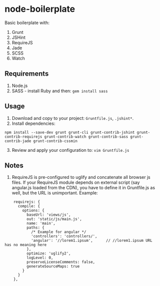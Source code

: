 # node-boilerplate

Basic boilerplate with:

1. Grunt
2. JSHint
3. RequireJS
4. Jade
5. SCSS
6. Watch

## Requirements

1. Node.js
2. SASS - install Ruby and then: `gem install sass`

## Usage

1. Download and copy to your project: `Gruntfile.js`, `.jshint*`.
2. Install dependencies:
```
npm install --save-dev grunt grunt-cli grunt-contrib-jshint grunt-contrib-requirejs grunt-contrib-watch grunt-contrib-sass grunt-contrib-jade grunt-contrib-cssmin
```

3. Review and apply your configuration to: `vim Gruntfile.js`

## Notes

1. RequireJS is pre-configured to uglify and concatenate all browser js files. If your RequireJS module 
   depends on external script (say angular.js loaded from the CDN), you have to define it in Gruntfile.js
   as well, but the URL is unimportant. Example:

```
    requirejs: {
      compile: {
        options: {
          baseUrl: 'views/js',
          out: 'static/js/main.js',
          name: 'main',
          paths: {
            /* Example for angular */
            'controllers': 'controllers/',
            'angular': '//lorem1.ipsum',      // //lorem1.ipsum URL has no meaning here
          },
          optimize: 'uglify2',
          logLevel: 0,
          preserveLicenseComments: false,
          generateSourceMaps: true
        }
      }
    },
```

